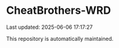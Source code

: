 # CheatBrothers-WRD

Last updated: 2025-06-06 17:17:27

This repository is automatically maintained.
